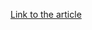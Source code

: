 [Link to the article](https://businessinsights.bitdefender.com/deep-dive-into-a-fin8-attack-a-forensic-investigation)
